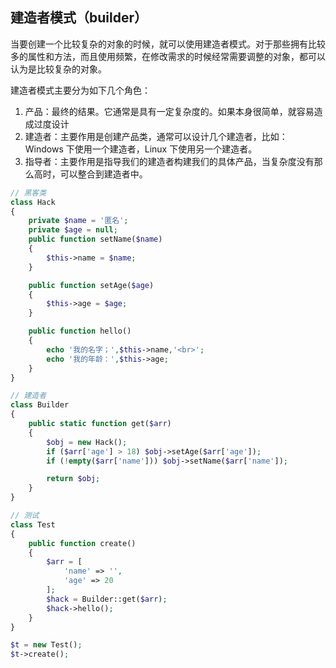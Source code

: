 ## 建造者模式（builder）

当要创建一个比较复杂的对象的时候，就可以使用建造者模式。对于那些拥有比较多的属性和方法，而且使用频繁，在修改需求的时候经常需要调整的对象，都可以认为是比较复杂的对象。

建造者模式主要分为如下几个角色：

1. 产品：最终的结果。它通常是具有一定复杂度的。如果本身很简单，就容易造成过度设计
2. 建造者：主要作用是创建产品类，通常可以设计几个建造者，比如：Windows 下使用一个建造者，Linux 下使用另一个建造者。
3. 指导者：主要作用是指导我们的建造者构建我们的具体产品，当复杂度没有那么高时，可以整合到建造者中。

```php
// 黑客类
class Hack
{
    private $name = '匿名';
    private $age = null;
    public function setName($name)
    {
        $this->name = $name;
    }

    public function setAge($age)
    {
        $this->age = $age;
    }

    public function hello()
    {
        echo '我的名字；',$this->name,'<br>';
        echo '我的年龄：',$this->age;
    }
}

// 建造者
class Builder
{
    public static function get($arr)
    {
        $obj = new Hack();
        if ($arr['age'] > 18) $obj->setAge($arr['age']);
        if (!empty($arr['name'])) $obj->setName($arr['name']);

        return $obj;
    }
}

// 测试
class Test
{
    public function create()
    {
        $arr = [
            'name' => '',
            'age' => 20
        ];
        $hack = Builder::get($arr);
        $hack->hello();
    }
}

$t = new Test();
$t->create();
```

